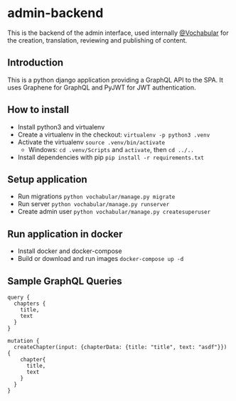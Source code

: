 # admin-backend

This is the backend of the admin interface, used internally [@Vochabular](https://www.vochabular.ch) for the creation, translation, reviewing and publishing of content.

## Introduction

This is a python django application providing a GraphQL API to the SPA. It uses Graphene for GraphQL and PyJWT for JWT authentication.

## How to install

- Install python3 and virtualenv
- Create a virtualenv in the checkout: `virtualenv -p python3 .venv`
- Activate the virtualenv `source .venv/bin/activate`
    - Windows: `cd .venv/Scripts` and `activate`, then `cd ../..`
- Install dependencies with pip `pip install -r requirements.txt`

## Setup application

- Run migrations `python vochabular/manage.py migrate`
- Run server `python vochabular/manage.py runserver`
- Create admin user `python vochabular/manage.py createsuperuser`

## Run application in docker

- Install docker and docker-compose
- Build or download and run images `docker-compose up -d`

## Sample GraphQL Queries

```
query {
  chapters {
    title,
    text
  }
}
```

```
mutation {
  createChapter(input: {chapterData: {title: "title", text: "asdf"}}) {
    chapter{
      title,
      text
    }
  }
}
```
